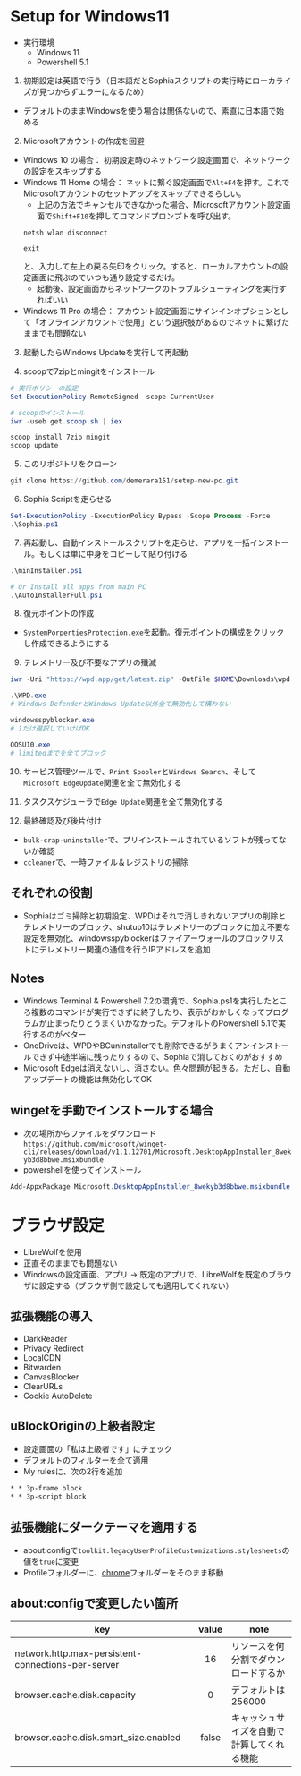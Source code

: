 # Setup for Windows11
* 実行環境
  * Windows 11
  * Powershell 5.1

1. 初期設定は英語で行う（日本語だとSophiaスクリプトの実行時にローカライズが見つからずエラーになるため）
* デフォルトのままWindowsを使う場合は関係ないので、素直に日本語で始める

2. Microsoftアカウントの作成を回避
* Windows 10 の場合： 初期設定時のネットワーク設定画面で、ネットワークの設定をスキップする
* Windows 11 Home の場合： ネットに繋ぐ設定画面で`Alt+F4`を押す。これでMicrosoftアカウントのセットアップをスキップできるらしい。
    * 上記の方法でキャンセルできなかった場合、Microsoftアカウント設定画面で`Shift+F10`を押してコマンドプロンプトを呼び出す。
    ```CMD
    netsh wlan disconnect

    exit
    ```
    と、入力して左上の戻る矢印をクリック。すると、ローカルアカウントの設定画面に飛ぶのでいつも通り設定するだけ。
    * 起動後、設定画面からネットワークのトラブルシューティングを実行すればいい
* Windows 11 Pro の場合： アカウント設定画面にサインインオプションとして「オフラインアカウントで使用」という選択肢があるのでネットに繋げたままでも問題ない

3. 起動したらWindows Updateを実行して再起動

4. scoopで7zipとmingitをインストール
```powershell
# 実行ポリシーの設定
Set-ExecutionPolicy RemoteSigned -scope CurrentUser

# scoopのインストール
iwr -useb get.scoop.sh | iex

scoop install 7zip mingit
scoop update
```

5. このリポジトリをクローン

```powershell
git clone https://github.com/demerara151/setup-new-pc.git
```

6. Sophia Scriptを走らせる
```powershell
Set-ExecutionPolicy -ExecutionPolicy Bypass -Scope Process -Force
.\Sophia.ps1
```

7. 再起動し、自動インストールスクリプトを走らせ、アプリを一括インストール。もしくは単に中身をコピーして貼り付ける
```powershell
.\minInstaller.ps1

# Or Install all apps from main PC
.\AutoInstallerFull.ps1
```

8. 復元ポイントの作成
* `SystemPorpertiesProtection.exe`を起動。復元ポイントの構成をクリックし作成できるようにする

9. テレメトリー及び不要なアプリの殲滅
```powershell
iwr -Uri "https://wpd.app/get/latest.zip" -OutFile $HOME\Downloads\wpd.zip | Set-Location $HOME\Downloads; 7z x wpd.zip

.\WPD.exe
# Windows DefenderとWindows Update以外全て無効化して構わない

windowsspyblocker.exe
# 1だけ選択していけばOK

OOSU10.exe
# limitedまでを全てブロック
```

10. サービス管理ツールで、`Print Spooler`と`Windows Search`、そして`Microsoft EdgeUpdate`関連を全て無効化する

11. タスクスケジューラで`Edge Update`関連を全て無効化する

12. 最終確認及び後片付け
* `bulk-crap-uninstaller`で、プリインストールされているソフトが残ってないか確認
* `ccleaner`で、一時ファイル＆レジストリの掃除

## それぞれの役割
* Sophiaはゴミ掃除と初期設定、WPDはそれで消しきれないアプリの削除とテレメトリーのブロック、shutup10はテレメトリーのブロックに加え不要な設定を無効化、windowsspyblockerはファイアーウォールのブロックリストにテレメトリー関連の通信を行うIPアドレスを追加

## Notes
* Windows Terminal & Powershell 7.2の環境で、Sophia.ps1を実行したところ複数のコマンドが実行できずに終了したり、表示がおかしくなってプログラムが止まったりとうまくいかなかった。デフォルトのPowershell 5.1で実行するのがベター
* OneDriveは、WPDやBCuninstallerでも削除できるがうまくアンインストールできず中途半端に残ったりするので、Sophiaで消しておくのがおすすめ
* Microsoft Edgeは消えないし、消さない。色々問題が起きる。ただし、自動アップデートの機能は無効化してOK

## wingetを手動でインストールする場合
* 次の場所からファイルをダウンロード
`https://github.com/microsoft/winget-cli/releases/download/v1.1.12701/Microsoft.DesktopAppInstaller_8wekyb3d8bbwe.msixbundle`
* powershellを使ってインストール
```powershell
Add-AppxPackage Microsoft.DesktopAppInstaller_8wekyb3d8bbwe.msixbundle
```

# ブラウザ設定
* LibreWolfを使用
* 正直そのままでも問題ない
* Windowsの設定画面、アプリ -> 既定のアプリで、LibreWolfを既定のブラウザに設定する（ブラウザ側で設定しても適用してくれない）

## 拡張機能の導入
* DarkReader
* Privacy Redirect
* LocalCDN
* Bitwarden
* CanvasBlocker
* ClearURLs
* Cookie AutoDelete

## uBlockOriginの上級者設定
* 設定画面の「私は上級者です」にチェック
* デフォルトのフィルターを全て適用
* My rulesに、次の2行を追加
```txt
* * 3p-frame block
* * 3p-script block
```

## 拡張機能にダークテーマを適用する
* about:configで`toolkit.legacyUserProfileCustomizations.stylesheets`の値を`true`に変更
* Profileフォルダーに、[chrome](./chrome)フォルダーをそのまま移動

## about:configで変更したい箇所

| key                                                | value | note                                       |
| -------------------------------------------------- | :---: | ------------------------------------------ |
| network.http.max-persistent-connections-per-server |  16   | リソースを何分割でダウンロードするか       |
| browser.cache.disk.capacity                        |   0   | デフォルトは256000                         |
| browser.cache.disk.smart_size.enabled              | false | キャッシュサイズを自動で計算してくれる機能 |
